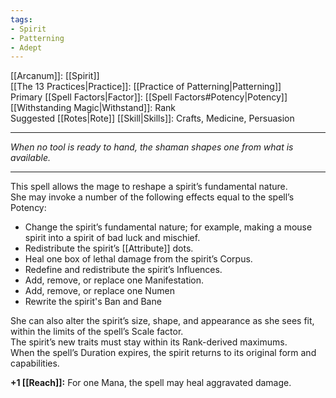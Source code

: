 ```yaml
---
tags:
- Spirit
- Patterning
- Adept
---
```


[[Arcanum]]: [[Spirit]]\
[[The 13 Practices|Practice]]: [[Practice of Patterning|Patterning]]\
Primary [[Spell Factors|Factor]]: [[Spell Factors#Potency|Potency]]\
[[Withstanding Magic|Withstand]]: Rank\
Suggested [[Rotes|Rote]] [[Skill|Skills]]: Crafts, Medicine, Persuasion

---

_When no tool is ready to hand, the shaman shapes one from what is available._

---

This spell allows the mage to reshape a spirit’s fundamental nature.\
She may invoke a number of the following effects equal to the spell’s Potency:
- Change the spirit’s fundamental nature; for example, making a mouse spirit into a spirit of bad luck and mischief.
- Redistribute the spirit’s [[Attribute]] dots.
- Heal one box of lethal damage from the spirit’s Corpus.
- Redefine and redistribute the spirit’s Influences.
- Add, remove, or replace one Manifestation.
- Add, remove, or replace one Numen
- Rewrite the spirit's Ban and Bane

She can also alter the spirit’s size, shape, and appearance as she sees fit, within the limits of the spell’s Scale factor.\
The spirit’s new traits must stay within its Rank-derived maximums.\
When the spell’s Duration expires, the spirit returns to its original form and capabilities.

**+1 [[Reach]]:** For one Mana, the spell may heal aggravated damage.